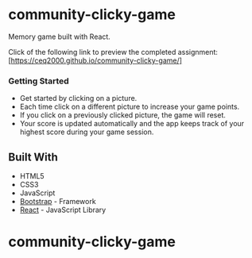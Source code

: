 # community-clicky-game

Memory game built with React.

Click of the following link to preview the completed assignment: [https://ceq2000.github.io/community-clicky-game/]

### Getting Started

- Get started by clicking on a picture.
- Each time click on a different picture to increase your game points.
- If you click on a previously clicked picture, the game will reset.
- Your score is updated automatically and the app keeps track of your highest score during your game session.

## Built With

- HTML5
- CSS3
- JavaScript
- [Bootstrap](http://getbootstrap.com/) - Framework
- [React](https://reactjs.org/) - JavaScript Library
# community-clicky-game
